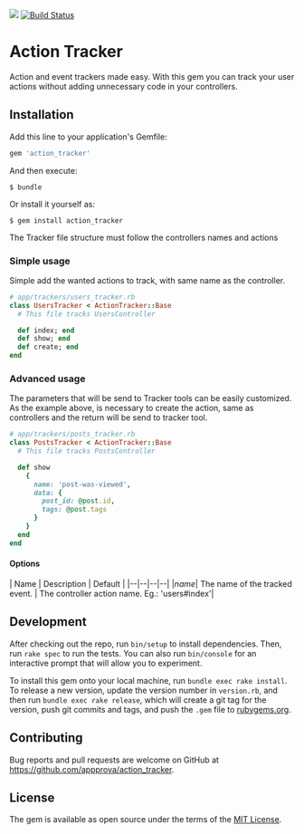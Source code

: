 <a href="https://codeclimate.com/github/appprova/action_tracker"><img src="https://codeclimate.com/github/appprova/action_tracker/badges/gpa.svg" /></a>
[![Build Status](https://travis-ci.org/appprova/action_tracker.svg?branch=develop)](https://travis-ci.org/appprova/action_tracker)

# Action Tracker

Action and event trackers made easy. With this gem you can track your user actions without adding unnecessary code in your controllers.

## Installation

Add this line to your application's Gemfile:

```ruby
gem 'action_tracker'
```

And then execute:

    $ bundle

Or install it yourself as:

    $ gem install action_tracker

<!-- ## Usage

To use Action Tracker is easy, is needed to create a Tracker to any Controller to track. The structure of the files is simple.

To specify the tracker tool you want to use, you need to create a initializer and set the wanted tools.

```ruby
# config/initializers/action_tracker.rb
ActionTracker::Settings.configuration do |config|
  config.use_tool :mix_panel
  config.use_tool :dito
  config.use_tool :custom_tool
end
``` -->

The Tracker file structure must follow the controllers names and actions

### Simple usage

Simple add the wanted actions to track, with same name as the controller.

```ruby
# app/trackers/users_tracker.rb
class UsersTracker < ActionTracker::Base
  # This file tracks UsersController

  def index; end
  def show; end
  def create; end
end
```

### Advanced usage

The parameters that will be send to Tracker tools can be easily customized. As the example above, is necessary to create the action, same as controllers and the return will be send to tracker tool.

```ruby
# app/trackers/posts_tracker.rb
class PostsTracker < ActionTracker::Base
  # This file tracks PostsController

  def show
    {
      name: 'post-was-viewed',
      data: {
        post_id: @post.id,
        tags: @post.tags
      }
    }
  end
end
```

#### Options

| Name | Description | Default |
|--|--|--|--|
|*name*| The name of the tracked event.  | The controller action name. Eg.: 'users#index'|

## Development

After checking out the repo, run `bin/setup` to install dependencies. Then, run `rake spec` to run the tests. You can also run `bin/console` for an interactive prompt that will allow you to experiment.

To install this gem onto your local machine, run `bundle exec rake install`. To release a new version, update the version number in `version.rb`, and then run `bundle exec rake release`, which will create a git tag for the version, push git commits and tags, and push the `.gem` file to [rubygems.org](https://rubygems.org).

## Contributing

Bug reports and pull requests are welcome on GitHub at https://github.com/appprova/action_tracker.


## License

The gem is available as open source under the terms of the [MIT License](http://opensource.org/licenses/MIT).
